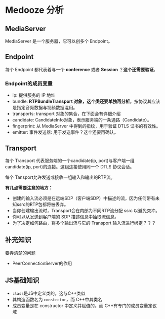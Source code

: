 
# Medooze 分析

## MediaServer
MediaServer 是一个服务器，它可以创多个 Endpoint。 

## Endpoint

每个 Endpoint 都代表着与一个 **conference** 或者 **Session** ？**这个还需要验证**。

### Endpoint的成员变量
- ip: 提供服务的 IP 地址
- bundle: **RTPBundleTransport 对象，这个类还要单独再分析**，按协议其应该是指定音频数据与视频数据混用。
- transports: transport 对象的集合，在下面会有详细介绍
- candidate: CandidateInfo对象，表示服务端的一条通路（Candidate）。
- fingerprint: 从 MediaServer 中得到的指纹，用于验证 DTLS 证书的有效性。
- emitter: 事件发送器: 用于发送事件？这个还要再确认。


## Transport

每个 Transport 代表服务端的一个candidate(ip, port)与客户端一组 candidate(ip, port)的连接。这组连接使用同一个 DTLS 协议会话。

每个 Tansport允许发送或接收一组输入和输出的RTP流。

**有几点需要注意的地方：**

- 创建的输入流必须是在远端SDP（客户端SDP）中描述的流，因为任何带有未知ssrc的RTP包都将被丢弃。
- 当你创建输出流时，Transport会在内部为不同RTP流分配 ssrc 以避免突冲。
- 你可以从发送到客户端的 SDP 描述信息中抽取流信息。
- 为了决定如何路由，将多个输出流与它的 Transport 输入流进行绑定？？？

## 补充知识

要弄清楚的问题

- PeerConnectionServer的作用


## JS基础知识

- `class`是JS中定义类的，这与C++类似
- 其构造函数名为 `constrctor`，而 C++中其类名
- 成员变量是在 constructor 中定义并赋值的，而 C++有专门的成员变量定议域

